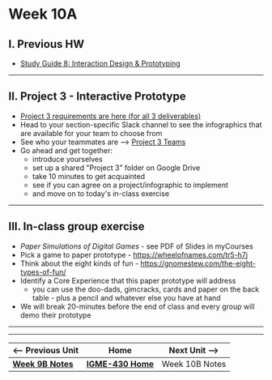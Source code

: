 # Week 10A

## I. Previous HW

- [Study Guide 8: Interaction Design & Prototyping](https://docs.google.com/document/d/1gRDgkQNEEACPyXCWzBotQ03IAfYR41UmgKcGhz1I4wo/edit?tab=t.0#heading=h.yhu4oq3rbp7z)

---

## II. Project 3 - Interactive Prototype
- [Project 3 requirements are here (for all 3 deliverables)](../documents/p3-interactive-prototype.md)
- Head to your section-specific Slack channel to see the infographics that are available for your team to choose from
- See who your teammates are --> [Project 3 Teams](../documents/p3-teams.md)
- Go ahead and get together:
  - introduce yourselves
  - set up a shared "Project 3" folder on Google Drive
  - take 10 minutes to get acquainted
  - see if you can agree on a project/infographic to implement
  - and move on to today's in-class exercise

---

## III. In-class group exercise

- *Paper Simulations of Digital Games* - see PDF of Slides in myCourses
- Pick a game to paper prototype - https://wheelofnames.com/tr5-h7j
- Think about the eight kinds of fun - https://gnomestew.com/the-eight-types-of-fun/
- Identify a Core Experience that this paper prototype will address
  - you can use the doo-dads, gimcracks, cards and paper on the back table - plus a pencil and whatever else you have at hand
- We will break 20-minutes before the end of class and every group will demo their prototype

---
---

| <-- Previous Unit | Home | Next Unit -->
| --- | --- | --- 
|  [**Week 9B Notes**](9B.md)  |  [**IGME-430 Home**](../) | Week 10B Notes
